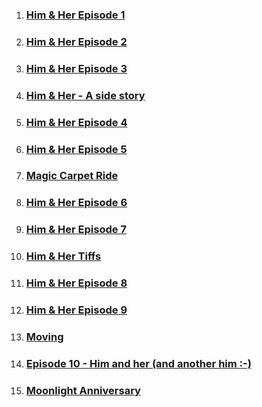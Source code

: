 

1. ### [Him & Her Episode 1](her_1.md)
2. ### [Him & Her Episode 2](doll_him.md)
3. ### [Him & Her Episode 3](proposal_her.md)
4. ### [Him & Her - A side story](side_story_her.md)
5. ### [Him & Her Episode 4](her_4.md)
6. ### [Him & Her Episode 5](trek_him.md)
7. ### [Magic Carpet Ride](magic_carpet.md)
8. ### [Him & Her Episode 6](her_yes.md)
9. ### [Him & Her Episode 7](hug_him.md)
10. ### [Him & Her Tiffs](tiffs_him.md)
11. ### [Him & Her Episode 8](him_8.md)
12. ### [Him & Her Episode 9](him_9.md)

13. ### [Moving](moving_him.md)
14. ### [Episode 10 - Him and her (and another him :-)](another_him.md)

15. ### [Moonlight Anniversary](moonlight.md)
